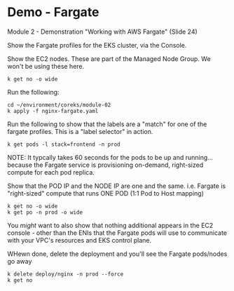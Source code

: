 # Demo - Fargate

Module 2 - Demonstration "Working with AWS Fargate" (Slide 24)

Show the Fargate profiles for the EKS cluster, via the Console.

Show the EC2 nodes. These are part of the Managed Node Group. We won't be using these here.
```
k get no -o wide
```

Run the following:
```
cd ~/environment/coreks/module-02
k apply -f nginx-fargate.yaml
```

Run the following to show that the labels are a "match" for one of the fargate profiles. This is a "label selector" in action.
```
k get pods -l stack=frontend -n prod
```

NOTE: It typcally takes 60 seconds for the pods to be up and running... because the Fargate service is provisioning on-demand, right-sized compute for each pod replica.

Show that the POD IP and the NODE IP are one and the same. 
i.e. Fargate is "right-sized" compute that runs ONE POD (1:1 Pod to Host mapping)
```
k get no -o wide
k get po -n prod -o wide
```

You *might* want to also show that nothing additional appears in the EC2 console - other than the ENIs that the Fargate pods will use to communicate with your VPC's resources and EKS control plane.

WHewn done, delete the deployment and you'll see the Fargate pods/nodes go away
```
k delete deploy/nginx -n prod --force
k get no
```